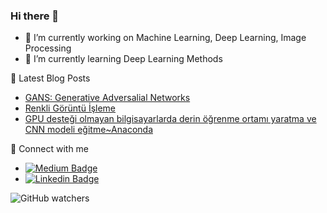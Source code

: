 ### Hi there 👋

- 🔭 I’m currently working on Machine Learning, Deep Learning, Image Processing
- 🌱 I’m currently learning Deep Learning Methods

📕  Latest Blog Posts
* [GANS: Generative Adversalial Networks](https://medium.com/@ebrukirikkayis/gans-generative-adversarial-networks-2061508de7fc)
* [Renkli Görüntü İşleme](https://medium.com/@ebrukirikkayis/renkli-görüntü-i̇şleme-a9f99bc3f7b8)
* [GPU desteği olmayan bilgisayarlarda derin öğrenme ortamı yaratma ve CNN modeli eğitme~Anaconda](https://medium.com/@ebrukirikkayis/gpu-desteği-olmayan-bilgisayarlarda-derin-öğrenme-ortamı-yaratma-anaconda-ac793a6cfca2)

🔗  Connect with me
* [![Medium Badge](https://img.shields.io/badge/-Medium-757575?style=flat-quare&labelColor=757575&logo=Medium&logoColor=white&link=link)](https://medium.com/@ebrukirikkayis)
* [![Linkedin Badge](https://raw.githubusercontent.com/rahuldkjain/github-profile-readme-generator/master/src/images/icons/Social/linked-in-alt.svg)](https://www.linkedin.com/in/ebrukirikkayis/)

![GitHub watchers](https://img.shields.io/github/watchers/:user/:repo)

